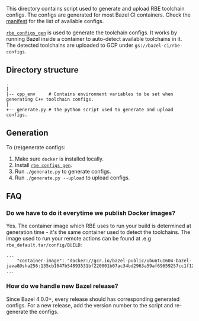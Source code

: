 This directory contains script used to generate and upload RBE toolchain configs. The configs are generated for most Bazel CI
containers. Check the [manifest](https://storage.googleapis.com/bazel-ci/rbe-configs/manifest.json) for the list of available configs.

[`rbe_configs_gen`](https://github.com/bazelbuild/bazel-toolchains) is used to generate the toolchain configs. It works
by running Bazel inside a container to auto-detect available toolchains in it. The detected toolchains are uploaded to GCP 
under `gs://bazel-ci/rbe-configs`.

## Directory structure

```
.
|
|-- cpp_env     # Contains environment variables to be set when generating C++ toolchain configs.
|
+-- generate.py # The python script used to generate and upload configs.
```

## Generation

To (re)generate configs:

1. Make sure `docker` is installed locally.
2. Install [`rbe_configs_gen`](https://github.com/bazelbuild/bazel-toolchains).
3. Run `./generate.py` to generate configs.
4. Run `./generate.py --upload` to upload configs.

## FAQ

### Do we have to do it everytime we publish Docker images?

Yes. The container image which RBE uses to run your build is determined at generation time - it's the same container
used to detect the toolchains. The image used to run your remote actions can be found at
.e.g `rbe_default.tar/config/BUILD`:

```
...
    "container-image": "docker://gcr.io/bazel-public/ubuntu1604-bazel-java8@sha256:135cb1647b54893531bf220001b07ac34bd2963a59af69659257cc1f121c9958",
...
```

### How do we handle new Bazel release?

Since Bazel 4.0.0+, every release should has corresponding generated configs. For a new release, add the version number to
the script and re-generate the configs.
